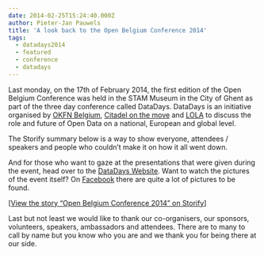 ```yaml
---
date: 2014-02-25T15:24:40.000Z
author: Pieter-Jan Pauwels
title: 'A look back to the Open Belgium Conference 2014'
tags:
  - datadays2014
  - featured
  - conference
  - datadays
---
```


Last monday, on the 17th of February 2014, the first edition of the Open Belgium Conference was held in the STAM Museum in the City of Ghent as part of the three day conference called DataDays. DataDays is an initiative organised by [OKFN Belgium](https://openknowledge.be/), [Citadel on the move](http://www.citadelonthemove.eu/) and [LOLA](http://lola-ict.org/) to discuss the role and future of Open Data on a national, European and global level.

The Storify summary below is a way to show everyone, attendees / speakers and people who couldn’t make it on how it all went down.

And for those who want to gaze at the presentations that were given during the event, head over to the [DataDays Website](http://www.datadays.eu/presentations/). Want to watch the pictures of the event itself? On [Facebook](https://www.facebook.com/media/set/?set=a.283437808472346.1073741829.247409818741812&type=1) there are quite a lot of pictures to be found.

\[[View the story “Open Belgium Conference 2014” on Storify](//storify.com/PJPauwels/open-belgium-conference-2014)\]

Last but not least we would like to thank our co-organisers, our sponsors, volunteers, speakers, ambassadors and attendees. There are to many to call by name but you know who you are and we thank you for being there at our side.
